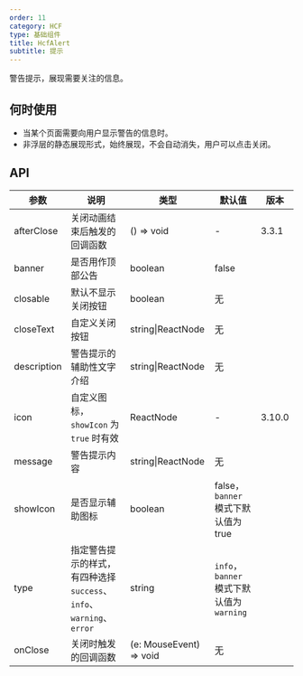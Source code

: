 ```yaml
---
order: 11
category: HCF
type: 基础组件
title: HcfAlert
subtitle: 提示
---
```


警告提示，展现需要关注的信息。

## 何时使用

- 当某个页面需要向用户显示警告的信息时。
- 非浮层的静态展现形式，始终展现，不会自动消失，用户可以点击关闭。

## API

| 参数 | 说明 | 类型 | 默认值 | 版本 |
| --- | --- | --- | --- | --- |
| afterClose | 关闭动画结束后触发的回调函数 | () => void | - | 3.3.1 |
| banner | 是否用作顶部公告 | boolean | false |  |
| closable | 默认不显示关闭按钮 | boolean | 无 |  |
| closeText | 自定义关闭按钮 | string\|ReactNode | 无 |  |
| description | 警告提示的辅助性文字介绍 | string\|ReactNode | 无 |  |
| icon | 自定义图标，`showIcon` 为 `true` 时有效 | ReactNode | - | 3.10.0 |
| message | 警告提示内容 | string\|ReactNode | 无 |  |
| showIcon | 是否显示辅助图标 | boolean | false，`banner` 模式下默认值为 true |  |
| type | 指定警告提示的样式，有四种选择 `success`、`info`、`warning`、`error` | string | `info`，`banner` 模式下默认值为 `warning` |  |
| onClose | 关闭时触发的回调函数 | (e: MouseEvent) => void | 无 |  |
